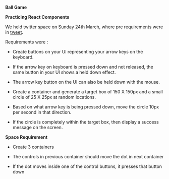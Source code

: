 **Ball Game**

**Practicing React Components**

We held twitter space on Sunday 24th March, where pre requirements were in
[tweet](https://x.com/ankushdharkar/status/1770965954148606059?s=20).

Requirements were :

- Create buttons on your Ul representing your arrow keys on the keyboard.

- If the arrow key on keyboard is pressed down and not released, the same button in your Ul shows a held down effect.

- The arrow key button on the UI can also be held down with the mouse.

- Create a container and generate a target box of 150 X 150px and a small circle of 25 X 25px at random locations.

- Based on what arrow key is being pressed down, move the circle 10px per second in that direction.

- If the circle is completely within the target box, then display a success message on the screen.

**Space Requirement**

- Create 3 containers

- The controls in previous container should move the dot in next container

- If the dot moves inside one of the control buttons, it presses that button down
